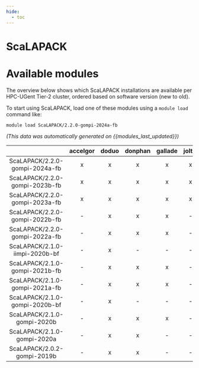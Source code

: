 ```yaml
---
hide:
  - toc
---
```


ScaLAPACK
=========

# Available modules


The overview below shows which ScaLAPACK installations are available per HPC-UGent Tier-2 cluster, ordered based on software version (new to old).

To start using ScaLAPACK, load one of these modules using a `module load` command like:

```shell
module load ScaLAPACK/2.2.0-gompi-2024a-fb
```

*(This data was automatically generated on {{modules_last_updated}})*  

| |accelgor|doduo|donphan|gallade|joltik|shinx|skitty|
| :---: | :---: | :---: | :---: | :---: | :---: | :---: | :---: |
|ScaLAPACK/2.2.0-gompi-2024a-fb|x|x|x|x|x|x|x|
|ScaLAPACK/2.2.0-gompi-2023b-fb|x|x|x|x|x|x|x|
|ScaLAPACK/2.2.0-gompi-2023a-fb|x|x|x|x|x|x|x|
|ScaLAPACK/2.2.0-gompi-2022b-fb|-|x|x|x|-|-|-|
|ScaLAPACK/2.2.0-gompi-2022a-fb|-|x|x|x|-|x|-|
|ScaLAPACK/2.1.0-iimpi-2020b-bf|-|x|-|-|-|-|-|
|ScaLAPACK/2.1.0-gompi-2021b-fb|-|x|x|x|-|-|-|
|ScaLAPACK/2.1.0-gompi-2021a-fb|-|x|x|x|-|-|-|
|ScaLAPACK/2.1.0-gompi-2020b-bf|-|x|-|-|-|-|-|
|ScaLAPACK/2.1.0-gompi-2020b|-|x|x|x|-|-|-|
|ScaLAPACK/2.1.0-gompi-2020a|-|x|x|-|-|-|-|
|ScaLAPACK/2.0.2-gompi-2019b|-|x|x|-|-|-|-|
